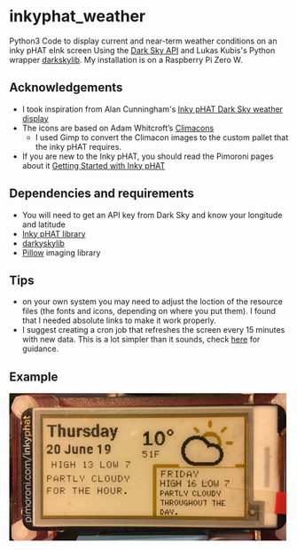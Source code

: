 # inkyphat_weather
Python3 Code to display current and near-term weather conditions on an inky pHAT eInk screen Using the [Dark Sky API](https://darksky.net/dev/) and Lukas Kubis's Python wrapper [darkskylib](https://github.com/lukaskubis/darkskylib/). My installation is on a Raspberry Pi Zero W. 

## Acknowledgements
- I took inspiration from Alan Cunningham's [Inky pHAT Dark Sky weather display](https://github.com/AlanCunningham/inkyphat-darksky-weather-display/) 
- The icons are based on Adam Whitcroft’s [Climacons](http://adamwhitcroft.com/climacons/)
  - I used Gimp to convert the Climacon images to the custom pallet that the inky pHAT requires.
- If you are new to the Inky pHAT, you should read the Pimoroni pages about it [Getting Started with Inky pHAT](https://learn.pimoroni.com/tutorial/sandyj/getting-started-with-inky-phat)

## Dependencies and requirements
- You will need to get an API key from Dark Sky and know your longitude and latitude
- [Inky pHAT library](https://github.com/pimoroni/inky)
- [darkyskylib](https://github.com/lukaskubis/darkskylib)
- [Pillow](https://pillow.readthedocs.io/en/stable/) imaging library

## Tips
- on your own system you may need to adjust the loction of the resource files (the fonts and icons, depending on where you put them). I found that I needed absolute links to make it work properly.
- I suggest creating a cron job that refreshes the screen every 15 minutes with new data. This is a lot simpler than it sounds, check [here](https://www.ostechnix.com/a-beginners-guide-to-cron-jobs/) for guidance.

## Example
![Image](inky-pHAT.png)


